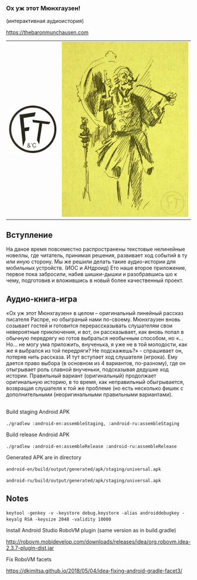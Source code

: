 ### Ох уж этот Мюнхгаузен!

(интерактивная аудиоистория)

https://thebaronmunchausen.com

<table>
<tr>
<td style="text-align: center;"><img style="margin-right:20px" src="https://github.com/gram7gram/Munhauzen/blob/master/demo-2.jpg" alt="Logo" /></td>
<td style="text-align: center;"><img src="https://github.com/gram7gram/Munhauzen/blob/master/demo-1.jpg"></td>
</tr>
</table>

## Вступление

На даное время повсеместно распространены текстовые нелинейные новеллы, где читатель, принимая решения, развивает ход событий в ту или иную сторону.
Мы же решили делать такие аудио-истории для мобильных устройств. (ИОС и АНдроид)
Ето наше второе приложение, первое пока забросили, набив шишки-дышки и разобравшись шо к чему, подготовив и вложившись в новый более качественный проект.

## Аудио-книга-игра

«Ох уж этот Мюнхгаузен» в целом – оригинальный линейный рассказ писателя Распре, но обыграный нами по-своему. Мюнхгаузен вновь созывает гостей и готовится перерассказывать слушателям свои невероятные приключения, и вот, он рассказывает, как вновь попал в обычную передрягу но готов выбраться необычным способом, но «…Но… не могу ума приложить, внученька, я уже не в той молодости, как же я выбрался из той передряги? Не подскажешь?» - спрашивает он, потеряв нить рассказа. И тут вступает ход слушателя (игрока). Ему дается право выбора (в основном из 4 вариантов, по-разному), где он отыгрывает роль славной внученьки, подсказывая дедушке ход истории. Правильный вариант (оригинальный) продолжает оригинальную историю, в то время, как неправильный обыгрывается, возвращая слушателя к той же проблеме (но есть несколько фишек с дополнительными (неоригинальными правильными вариантами).

##

Build staging Android APK

`./gradlew :android-en:assembleStaging, :android-ru:assembleStaging`

Build release Android APK

`./gradlew :android-en:assembleRelease :android-ru:assembleRelease`

Generated APK are in directory

`android-en/build/output/generated/apk/staging/universal.apk`

`android-ru/build/output/generated/apk/staging/universal.apk`


## Notes

`keytool -genkey -v -keystore debug.keystore -alias androiddebugkey -keyalg RSA -keysize 2048 -validity 10000`

Install Android Studio RoboVM plugin (same version as in build.gradle)

http://robovm.mobidevelop.com/downloads/releases/idea/org.robovm.idea-2.3.7-plugin-dist.jar

Fix RoboVM facets

https://dkimitsa.github.io/2018/05/04/idea-fixing-android-gradle-facet3/
